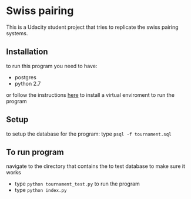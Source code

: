 # Swiss pairing
This is a Udacity student project that tries to replicate the swiss pairing systems.

## Installation

to run this program you need to have:
- postgres
- python 2.7

     
or follow the instructions [here](https://www.udacity.com/wiki/ud197/install-vagrant) to install a virtual enviroment to run the program

## Setup
to setup the database for the program:
type `psql -f tournament.sql`

## To run program 
navigate to the directory that contains the
to test database to make sure it works 
 - type `python tournament_test.py`
to run the program 
- type `python index.py`
